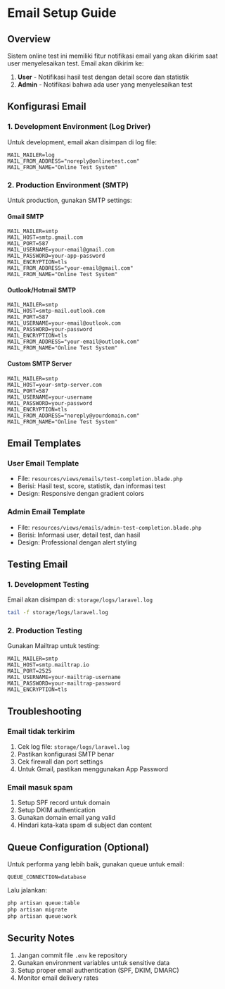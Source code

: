 # Email Setup Guide

## Overview
Sistem online test ini memiliki fitur notifikasi email yang akan dikirim saat user menyelesaikan test. Email akan dikirim ke:
1. **User** - Notifikasi hasil test dengan detail score dan statistik
2. **Admin** - Notifikasi bahwa ada user yang menyelesaikan test

## Konfigurasi Email

### 1. Development Environment (Log Driver)
Untuk development, email akan disimpan di log file:
```env
MAIL_MAILER=log
MAIL_FROM_ADDRESS="noreply@onlinetest.com"
MAIL_FROM_NAME="Online Test System"
```

### 2. Production Environment (SMTP)
Untuk production, gunakan SMTP settings:

#### Gmail SMTP
```env
MAIL_MAILER=smtp
MAIL_HOST=smtp.gmail.com
MAIL_PORT=587
MAIL_USERNAME=your-email@gmail.com
MAIL_PASSWORD=your-app-password
MAIL_ENCRYPTION=tls
MAIL_FROM_ADDRESS="your-email@gmail.com"
MAIL_FROM_NAME="Online Test System"
```

#### Outlook/Hotmail SMTP
```env
MAIL_MAILER=smtp
MAIL_HOST=smtp-mail.outlook.com
MAIL_PORT=587
MAIL_USERNAME=your-email@outlook.com
MAIL_PASSWORD=your-password
MAIL_ENCRYPTION=tls
MAIL_FROM_ADDRESS="your-email@outlook.com"
MAIL_FROM_NAME="Online Test System"
```

#### Custom SMTP Server
```env
MAIL_MAILER=smtp
MAIL_HOST=your-smtp-server.com
MAIL_PORT=587
MAIL_USERNAME=your-username
MAIL_PASSWORD=your-password
MAIL_ENCRYPTION=tls
MAIL_FROM_ADDRESS="noreply@yourdomain.com"
MAIL_FROM_NAME="Online Test System"
```

## Email Templates

### User Email Template
- File: `resources/views/emails/test-completion.blade.php`
- Berisi: Hasil test, score, statistik, dan informasi test
- Design: Responsive dengan gradient colors

### Admin Email Template
- File: `resources/views/emails/admin-test-completion.blade.php`
- Berisi: Informasi user, detail test, dan hasil
- Design: Professional dengan alert styling

## Testing Email

### 1. Development Testing
Email akan disimpan di: `storage/logs/laravel.log`
```bash
tail -f storage/logs/laravel.log
```

### 2. Production Testing
Gunakan Mailtrap untuk testing:
```env
MAIL_MAILER=smtp
MAIL_HOST=smtp.mailtrap.io
MAIL_PORT=2525
MAIL_USERNAME=your-mailtrap-username
MAIL_PASSWORD=your-mailtrap-password
MAIL_ENCRYPTION=tls
```

## Troubleshooting

### Email tidak terkirim
1. Cek log file: `storage/logs/laravel.log`
2. Pastikan konfigurasi SMTP benar
3. Cek firewall dan port settings
4. Untuk Gmail, pastikan menggunakan App Password

### Email masuk spam
1. Setup SPF record untuk domain
2. Setup DKIM authentication
3. Gunakan domain email yang valid
4. Hindari kata-kata spam di subject dan content

## Queue Configuration (Optional)

Untuk performa yang lebih baik, gunakan queue untuk email:
```env
QUEUE_CONNECTION=database
```

Lalu jalankan:
```bash
php artisan queue:table
php artisan migrate
php artisan queue:work
```

## Security Notes

1. Jangan commit file `.env` ke repository
2. Gunakan environment variables untuk sensitive data
3. Setup proper email authentication (SPF, DKIM, DMARC)
4. Monitor email delivery rates 